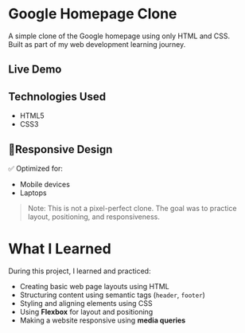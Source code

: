 # Google Homepage Clone

A simple clone of the Google homepage using only HTML and CSS.  
Built as part of my web development learning journey.

##  Live Demo


##  Technologies Used

- HTML5
- CSS3

## 📱Responsive Design

✅ Optimized for:
- Mobile devices  
- Laptops   

> Note: This is not a pixel-perfect clone. The goal was to practice layout, positioning, and responsiveness.


#  What I Learned

During this project, I learned and practiced:

- Creating basic web page layouts using HTML
- Structuring content using semantic tags (`header`,  `footer`)
- Styling and aligning elements using CSS
- Using **Flexbox** for layout and positioning
- Making a website responsive using **media queries**


